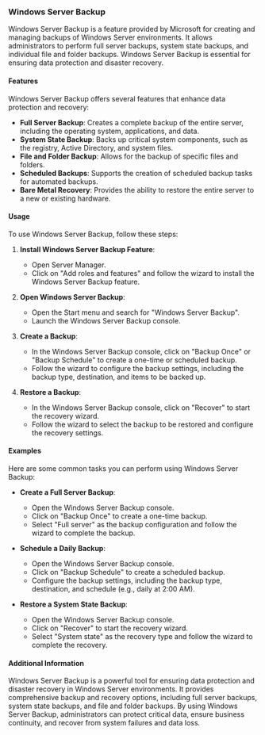 
### Windows Server Backup

Windows Server Backup is a feature provided by Microsoft for creating and managing backups of Windows Server environments. It allows administrators to perform full server backups, system state backups, and individual file and folder backups. Windows Server Backup is essential for ensuring data protection and disaster recovery.

#### Features

Windows Server Backup offers several features that enhance data protection and recovery:

- **Full Server Backup**: Creates a complete backup of the entire server, including the operating system, applications, and data.
- **System State Backup**: Backs up critical system components, such as the registry, Active Directory, and system files.
- **File and Folder Backup**: Allows for the backup of specific files and folders.
- **Scheduled Backups**: Supports the creation of scheduled backup tasks for automated backups.
- **Bare Metal Recovery**: Provides the ability to restore the entire server to a new or existing hardware.

#### Usage

To use Windows Server Backup, follow these steps:

1. **Install Windows Server Backup Feature**:
   - Open Server Manager.
   - Click on "Add roles and features" and follow the wizard to install the Windows Server Backup feature.

2. **Open Windows Server Backup**:
   - Open the Start menu and search for "Windows Server Backup".
   - Launch the Windows Server Backup console.

3. **Create a Backup**:
   - In the Windows Server Backup console, click on "Backup Once" or "Backup Schedule" to create a one-time or scheduled backup.
   - Follow the wizard to configure the backup settings, including the backup type, destination, and items to be backed up.

4. **Restore a Backup**:
   - In the Windows Server Backup console, click on "Recover" to start the recovery wizard.
   - Follow the wizard to select the backup to be restored and configure the recovery settings.

#### Examples

Here are some common tasks you can perform using Windows Server Backup:

- **Create a Full Server Backup**:
  - Open the Windows Server Backup console.
  - Click on "Backup Once" to create a one-time backup.
  - Select "Full server" as the backup configuration and follow the wizard to complete the backup.

- **Schedule a Daily Backup**:
  - Open the Windows Server Backup console.
  - Click on "Backup Schedule" to create a scheduled backup.
  - Configure the backup settings, including the backup type, destination, and schedule (e.g., daily at 2:00 AM).

- **Restore a System State Backup**:
  - Open the Windows Server Backup console.
  - Click on "Recover" to start the recovery wizard.
  - Select "System state" as the recovery type and follow the wizard to complete the recovery.

#### Additional Information

Windows Server Backup is a powerful tool for ensuring data protection and disaster recovery in Windows Server environments. It provides comprehensive backup and recovery options, including full server backups, system state backups, and file and folder backups. By using Windows Server Backup, administrators can protect critical data, ensure business continuity, and recover from system failures and data loss.
